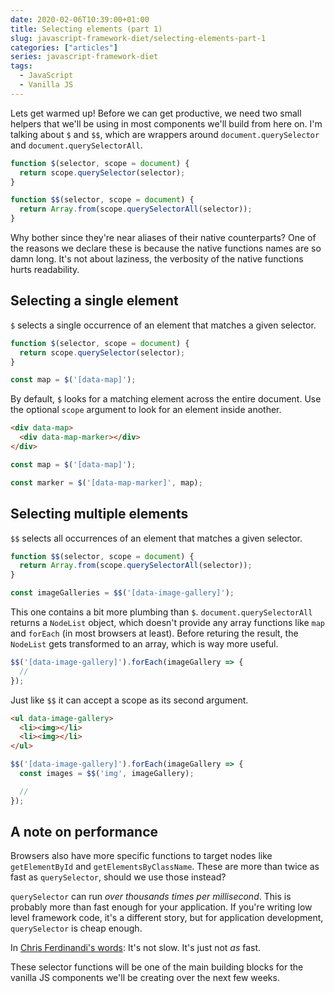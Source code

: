 ```yaml
---
date: 2020-02-06T10:39:00+01:00
title: Selecting elements (part 1)
slug: javascript-framework-diet/selecting-elements-part-1
categories: ["articles"]
series: javascript-framework-diet
tags:
  - JavaScript
  - Vanilla JS
---
```


Lets get warmed up! Before we can get productive, we need two small helpers that we'll be using in most components we'll build from here on. I'm talking about `$` and `$$`, which are wrappers around `document.querySelector` and `document.querySelectorAll`.

<!--more-->

```js
function $(selector, scope = document) {
  return scope.querySelector(selector);
}

function $$(selector, scope = document) {
  return Array.from(scope.querySelectorAll(selector));
}
```

Why bother since they're near aliases of their native counterparts? One of the reasons we declare these is because the native functions names are so damn long. It's not about laziness, the verbosity of the native functions hurts readability.

## Selecting a single element

`$` selects a single occurrence of an element that matches a given selector.

```js
function $(selector, scope = document) {
  return scope.querySelector(selector);
}

const map = $('[data-map]');
```

By default, `$` looks for a matching element across the entire document. Use the optional `scope` argument to look for an element inside another.

```html
<div data-map>
  <div data-map-marker></div>
</div>
```

```js
const map = $('[data-map]');

const marker = $('[data-map-marker]', map);
```

## Selecting multiple elements

`$$` selects all occurrences of an element that matches a given selector.

```js
function $$(selector, scope = document) {
  return Array.from(scope.querySelectorAll(selector));
}

const imageGalleries = $$('[data-image-gallery]');
```

This one contains a bit more plumbing than `$`.  `document.querySelectorAll` returns a `NodeList` object, which doesn't provide any array functions like `map` and `forEach` (in most browsers at least). Before returing the result, the `NodeList` gets transformed to an array, which is way more useful.

```js
$$('[data-image-gallery]').forEach(imageGallery => {
  //
});
```

Just like `$$` it can accept a scope as its second argument.

```html
<ul data-image-gallery>
  <li><img></li>
  <li><img></li>
</ul>
```

```js
$$('[data-image-gallery]').forEach(imageGallery => {
  const images = $$('img', imageGallery);

  //
});
```

## A note on performance

Browsers also have more specific functions to target nodes like `getElementById` and `getElementsByClassName`. These are more than twice as fast as `querySelector`, should we use those instead?

`querySelector` can run _over thousands times per millisecond_. This is probably more than fast enough for your application. If you're writing low level framework code, it's a different story, but for application development, `querySelector` is cheap enough.

In [Chris Ferdinandi's words](https://gomakethings.com/javascript-selector-performance/): It's not slow. It's just not _as_ fast.

These selector functions will be one of the main building blocks for the vanilla JS components we'll be creating over the next few weeks.
